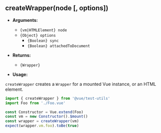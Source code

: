 ## createWrapper(node [, options])

- **Arguments:**

  - `{vm|HTMLElement} node`
  - `{Object} options`
    - `{Boolean} sync`
    - `{Boolean} attachedToDocument`

- **Returns:**
  - `{Wrapper}`

- **Usage:**

`createWrapper` creates a `Wrapper` for a mounted Vue instance, or an HTML element.

```js
import { createWrapper } from '@vue/test-utils'
import Foo from './Foo.vue'

const Constructor = Vue.extend(Foo)
const vm = new Constructor().$mount()
const wrapper = createWrapper(vm)
expect(wrapper.vm.foo).toBe(true)
```

